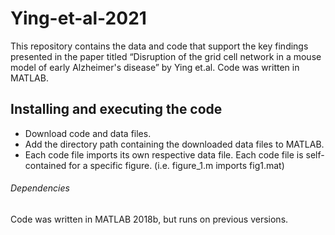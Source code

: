 # Ying-et-al-2021

This repository contains the data and code that support the key findings presented in the paper titled “Disruption of the grid cell network in a mouse model of early Alzheimer's disease” by Ying et.al. Code was written in MATLAB.

## Installing and executing the code
- Download code and data files.
- Add the directory path containing the downloaded data files to MATLAB.
- Each code file imports its own respective data file. Each code file is self-contained for a specific figure. (i.e. figure_1.m imports fig1.mat)

###### Dependencies
Code was written in MATLAB 2018b, but runs on previous versions. 
